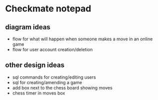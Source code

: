 # Checkmate notepad

## diagram ideas
- flow for what will happen when someone makes a move in an online game
- flow for user account creation/deletion
## other design ideas
- sql commands for creating/editing users
- sql for creating/amending a game
- add box next to the chess board showing moves
- chess timer in moves box